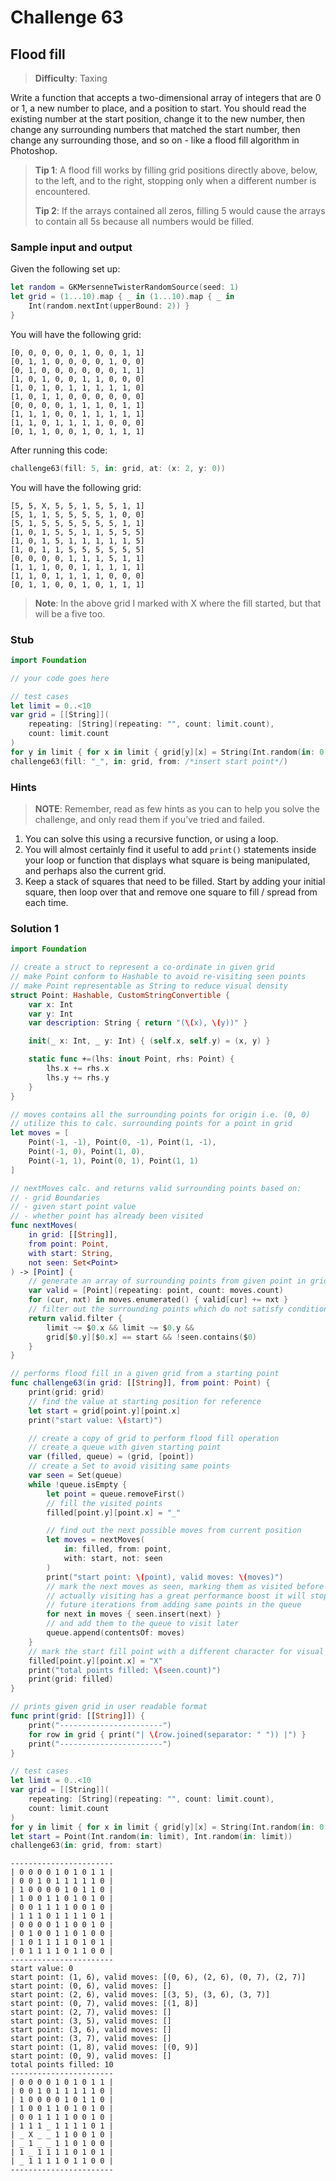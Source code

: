 # Challenge 63

## Flood fill

> **Difficulty**: Taxing

Write a function that accepts a two-dimensional array of integers that are 0 or 1, a new number to place, and a position to start. You should read the existing number at the start position, change it to the new number, then change any surrounding numbers that matched the start number, then change any surrounding those, and so on - like a flood fill algorithm in Photoshop.

> **Tip 1**: A flood fill works by filling grid positions directly above, below, to the left, and to the right, stopping only when a different number is encountered.
>
> **Tip 2**: If the arrays contained all zeros, filling 5 would cause the arrays to contain all 5s because all numbers would be filled.

### Sample input and output

Given the following set up:

``` swift
let random = GKMersenneTwisterRandomSource(seed: 1)
let grid = (1...10).map { _ in (1...10).map { _ in
    Int(random.nextInt(upperBound: 2)) } 
}
```

You will have the following grid:

``` text
[0, 0, 0, 0, 0, 1, 0, 0, 1, 1]
[0, 1, 1, 0, 0, 0, 0, 1, 0, 0]
[0, 1, 0, 0, 0, 0, 0, 0, 1, 1]
[1, 0, 1, 0, 0, 1, 1, 0, 0, 0]
[1, 0, 1, 0, 1, 1, 1, 1, 1, 0]
[1, 0, 1, 1, 0, 0, 0, 0, 0, 0]
[0, 0, 0, 0, 1, 1, 1, 0, 1, 1]
[1, 1, 1, 0, 0, 1, 1, 1, 1, 1]
[1, 1, 0, 1, 1, 1, 1, 0, 0, 0]
[0, 1, 1, 0, 0, 1, 0, 1, 1, 1]
```

After running this code:

``` swift
challenge63(fill: 5, in: grid, at: (x: 2, y: 0))
```

You will have the following grid:

``` text
[5, 5, X, 5, 5, 1, 5, 5, 1, 1]
[5, 1, 1, 5, 5, 5, 5, 1, 0, 0]
[5, 1, 5, 5, 5, 5, 5, 5, 1, 1]
[1, 0, 1, 5, 5, 1, 1, 5, 5, 5]
[1, 0, 1, 5, 1, 1, 1, 1, 1, 5]
[1, 0, 1, 1, 5, 5, 5, 5, 5, 5]
[0, 0, 0, 0, 1, 1, 1, 5, 1, 1]
[1, 1, 1, 0, 0, 1, 1, 1, 1, 1]
[1, 1, 0, 1, 1, 1, 1, 0, 0, 0]
[0, 1, 1, 0, 0, 1, 0, 1, 1, 1]
```

> **Note**: In the above grid I marked with X where the fill started, but that will be a five too.

### Stub

``` swift
import Foundation

// your code goes here

// test cases
let limit = 0..<10
var grid = [[String]](
    repeating: [String](repeating: "", count: limit.count),
    count: limit.count
)
for y in limit { for x in limit { grid[y][x] = String(Int.random(in: 0...1)) } }
challenge63(fill: "_", in: grid, from: /*insert start point*/)
```

### Hints

> **NOTE**: Remember, read as few hints as you can to help you solve the challenge, and only read them if you’ve tried and failed.

1. You can solve this using a recursive function, or using a loop.
2. You will almost certainly find it useful to add `print()` statements inside your loop or function that displays what square is being manipulated, and perhaps also the current grid.
3. Keep a stack of squares that need to be filled. Start by adding your initial square, then loop over that and remove one square to fill / spread from each time.

### Solution 1

``` swift
import Foundation

// create a struct to represent a co-ordinate in given grid
// make Point conform to Hashable to avoid re-visiting seen points
// make Point representable as String to reduce visual density
struct Point: Hashable, CustomStringConvertible {
    var x: Int
    var y: Int
    var description: String { return "(\(x), \(y))" }

    init(_ x: Int, _ y: Int) { (self.x, self.y) = (x, y) }

    static func +=(lhs: inout Point, rhs: Point) {
        lhs.x += rhs.x
        lhs.y += rhs.y
    }
}

// moves contains all the surrounding points for origin i.e. (0, 0)
// utilize this to calc. surrounding points for a point in grid
let moves = [
    Point(-1, -1), Point(0, -1), Point(1, -1),
    Point(-1, 0), Point(1, 0),
    Point(-1, 1), Point(0, 1), Point(1, 1)
]

// nextMoves calc. and returns valid surrounding points based on:
// - grid Boundaries
// - given start point value
// - whether point has already been visited
func nextMoves(
    in grid: [[String]], 
    from point: Point, 
    with start: String,
    not seen: Set<Point>
) -> [Point] {
    // generate an array of surrounding points from given point in grid
    var valid = [Point](repeating: point, count: moves.count)
    for (cur, nxt) in moves.enumerated() { valid[cur] += nxt }
    // filter out the surrounding points which do not satisfy conditions
    return valid.filter {
        limit ~= $0.x && limit ~= $0.y &&
        grid[$0.y][$0.x] == start && !seen.contains($0)
    }
}

// performs flood fill in a given grid from a starting point
func challenge63(in grid: [[String]], from point: Point) {
    print(grid: grid)
    // find the value at starting position for reference
    let start = grid[point.y][point.x]
    print("start value: \(start)")

    // create a copy of grid to perform flood fill operation
    // create a queue with given starting point
    var (filled, queue) = (grid, [point])
    // create a Set to avoid visiting same points
    var seen = Set(queue)
    while !queue.isEmpty {
        let point = queue.removeFirst()
        // fill the visited points
        filled[point.y][point.x] = "_"

        // find out the next possible moves from current position
        let moves = nextMoves(
            in: filled, from: point, 
            with: start, not: seen
        )
        print("start point: \(point), valid moves: \(moves)")
        // mark the next moves as seen, marking them as visited before
        // actually visiting has a great performance boost it will stop
        // future iterations from adding same points in the queue
        for next in moves { seen.insert(next) }
        // and add them to the queue to visit later
        queue.append(contentsOf: moves)
    }
    // mark the start fill point with a different character for visual aid
    filled[point.y][point.x] = "X"
    print("total points filled: \(seen.count)")
    print(grid: filled)
}

// prints given grid in user readable format
func print(grid: [[String]]) {
    print("-----------------------")
    for row in grid { print("| \(row.joined(separator: " ")) |") }
    print("-----------------------")
}

// test cases
let limit = 0..<10
var grid = [[String]](
    repeating: [String](repeating: "", count: limit.count),
    count: limit.count
)
for y in limit { for x in limit { grid[y][x] = String(Int.random(in: 0...1)) } }
let start = Point(Int.random(in: limit), Int.random(in: limit))
challenge63(in: grid, from: start)
```

``` terminal
-----------------------
| 0 0 0 0 1 0 1 0 1 1 |
| 0 0 1 0 1 1 1 1 1 0 |
| 1 0 0 0 0 1 0 1 1 0 |
| 1 0 0 1 1 0 1 0 1 0 |
| 0 0 1 1 1 1 0 0 1 0 |
| 1 1 1 0 1 1 1 1 0 1 |
| 0 0 0 0 1 1 0 0 1 0 |
| 0 1 0 0 1 1 0 1 0 0 |
| 1 0 1 1 1 1 0 1 0 1 |
| 0 1 1 1 1 0 1 1 0 0 |
-----------------------
start value: 0
start point: (1, 6), valid moves: [(0, 6), (2, 6), (0, 7), (2, 7)]
start point: (0, 6), valid moves: []
start point: (2, 6), valid moves: [(3, 5), (3, 6), (3, 7)]
start point: (0, 7), valid moves: [(1, 8)]
start point: (2, 7), valid moves: []
start point: (3, 5), valid moves: []
start point: (3, 6), valid moves: []
start point: (3, 7), valid moves: []
start point: (1, 8), valid moves: [(0, 9)]
start point: (0, 9), valid moves: []
total points filled: 10
-----------------------
| 0 0 0 0 1 0 1 0 1 1 |
| 0 0 1 0 1 1 1 1 1 0 |
| 1 0 0 0 0 1 0 1 1 0 |
| 1 0 0 1 1 0 1 0 1 0 |
| 0 0 1 1 1 1 0 0 1 0 |
| 1 1 1 _ 1 1 1 1 0 1 |
| _ X _ _ 1 1 0 0 1 0 |
| _ 1 _ _ 1 1 0 1 0 0 |
| 1 _ 1 1 1 1 0 1 0 1 |
| _ 1 1 1 1 0 1 1 0 0 |
-----------------------
```
